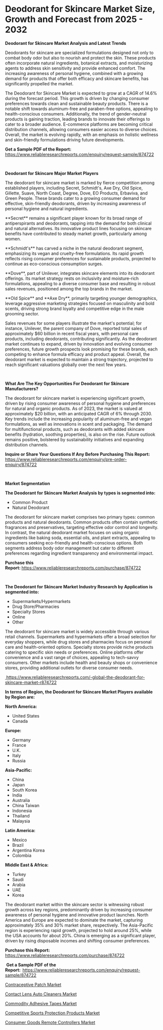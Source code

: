 <p><h1>Deodorant for Skincare Market Size, Growth and Forecast from 2025 - 2032</h1></p><p><strong>Deodorant for Skincare Market Analysis and Latest Trends</strong></p>
<p><p>Deodorants for skincare are specialized formulations designed not only to combat body odor but also to nourish and protect the skin. These products often incorporate natural ingredients, botanical extracts, and moisturizing agents to address skin sensitivity and provide enhanced comfort. The increasing awareness of personal hygiene, combined with a growing demand for products that offer both efficacy and skincare benefits, has significantly propelled the market.</p><p>The Deodorant for Skincare Market is expected to grow at a CAGR of 14.6% during the forecast period. This growth is driven by changing consumer preferences towards clean and sustainable beauty products. There is a notable shift towards aluminum-free and paraben-free options, appealing to health-conscious consumers. Additionally, the trend of gender-neutral products is gaining traction, leading brands to innovate their offerings to cater to a broader audience. E-commerce platforms are becoming critical distribution channels, allowing consumers easier access to diverse choices. Overall, the market is evolving rapidly, with an emphasis on holistic wellness and skin-friendly formulations driving future developments.</p></p>
<p><strong>Get a Sample PDF of the Report:&nbsp;</strong> <a href="https://www.reliableresearchreports.com/enquiry/request-sample/874722?utm_campaign=7&utm_medium=2&utm_source=Github&utm_content=ia&utm_term=21032025&utm_id=deodorant-for-skincare">https://www.reliableresearchreports.com/enquiry/request-sample/874722</a></p>
<p>&nbsp;</p>
<p><strong>Deodorant for Skincare Major Market Players</strong></p>
<p><p>The deodorant for skincare market is marked by fierce competition among established players, including Secret, Schmidt's, Axe Dry, Old Spice, Gillette, Suave, North Coast, Degree, Dove, EO Products, Erbaviva, and Green People. These brands cater to a growing consumer demand for effective, skin-friendly deodorants, driven by increasing awareness of personal hygiene and natural ingredients.</p><p>**Secret** remains a significant player known for its broad range of antiperspirants and deodorants, tapping into the demand for both clinical and natural alternatives. Its innovative product lines focusing on skincare benefits have contributed to steady market growth, particularly among women.</p><p>**Schmidt's** has carved a niche in the natural deodorant segment, emphasizing its vegan and cruelty-free formulations. Its rapid growth reflects rising consumer preferences for sustainable products, projected to continue as eco-conscious consumption surges.</p><p>**Dove**, part of Unilever, integrates skincare elements into its deodorant offerings. Its market strategy rests on inclusivity and moisture-rich formulations, appealing to a diverse consumer base and resulting in robust sales revenues, positioned among the top brands in the market.</p><p>**Old Spice** and **Axe Dry**, primarily targeting younger demographics, leverage aggressive marketing strategies focused on masculinity and bold scents, driving strong brand loyalty and competitive edge in the male grooming sector.</p><p>Sales revenues for some players illustrate the market's potential; for instance, Unilever, the parent company of Dove, reported total sales of approximately $60 billion in recent fiscal years, with personal care products, including deodorants, contributing significantly. As the deodorant market continues to expand, driven by innovation and evolving consumer preferences, future growth prospects look promising for these brands, each competing to enhance formula efficacy and product appeal. Overall, the deodorant market is expected to maintain a strong trajectory, projected to reach significant valuations globally over the next few years.</p></p>
<p>&nbsp;</p>
<p><strong>What Are The Key Opportunities For Deodorant for Skincare Manufacturers?</strong></p>
<p><p>The deodorant for skincare market is experiencing significant growth, driven by rising consumer awareness of personal hygiene and preferences for natural and organic products. As of 2023, the market is valued at approximately $20 billion, with an anticipated CAGR of 6% through 2030. Key trends include the increasing popularity of aluminum-free and vegan formulations, as well as innovations in scent and packaging. The demand for multifunctional products, such as deodorants with added skincare benefits (hydration, soothing properties), is also on the rise. Future outlook remains positive, bolstered by sustainability initiatives and expanding distribution channels.</p></p>
<p><strong>Inquire or Share Your Questions If Any Before Purchasing This Report:</strong> <a href="https://www.reliableresearchreports.com/enquiry/pre-order-enquiry/874722?utm_campaign=7&utm_medium=2&utm_source=Github&utm_content=ia&utm_term=21032025&utm_id=deodorant-for-skincare">https://www.reliableresearchreports.com/enquiry/pre-order-enquiry/874722</a></p>
<p>&nbsp;</p>
<p><strong>Market Segmentation</strong></p>
<p><strong>The Deodorant for Skincare Market Analysis by types is segmented into:</strong></p>
<p><ul><li>Common Product</li><li>Natural Deodorant</li></ul></p>
<p><p>The deodorant for skincare market comprises two primary types: common products and natural deodorants. Common products often contain synthetic fragrances and preservatives, targeting effective odor control and longevity. In contrast, the natural deodorant market focuses on using organic ingredients like baking soda, essential oils, and plant extracts, appealing to consumers seeking eco-friendly and health-conscious options. Both segments address body odor management but cater to different preferences regarding ingredient transparency and environmental impact.</p></p>
<p><strong>Purchase this Report:&nbsp;</strong><a href="https://www.reliableresearchreports.com/purchase/874722?utm_campaign=7&utm_medium=2&utm_source=Github&utm_content=ia&utm_term=21032025&utm_id=deodorant-for-skincare">https://www.reliableresearchreports.com/purchase/874722</a></p>
<p>&nbsp;</p>
<p><strong>The Deodorant for Skincare Market Industry Research by Application is segmented into:</strong></p>
<p><ul><li>Supermarkets/Hypermarkets</li><li>Drug Store/Pharmacies</li><li>Specialty Stores</li><li>Online</li><li>Other</li></ul></p>
<p><p>The deodorant for skincare market is widely accessible through various retail channels. Supermarkets and hypermarkets offer a broad selection for everyday shoppers, while drug stores and pharmacies focus on personal care and health-oriented options. Specialty stores provide niche products catering to specific skin needs or preferences. Online platforms offer convenience and a vast range of choices, appealing to tech-savvy consumers. Other markets include health and beauty shops or convenience stores, providing additional outlets for diverse consumer needs.</p></p>
<p><a href="https://www.reliableresearchreports.com/-global-the-deodorant-for-skincare-market-r874722?utm_campaign=7&utm_medium=2&utm_source=Github&utm_content=ia&utm_term=21032025&utm_id=deodorant-for-skincare">&nbsp;https://www.reliableresearchreports.com/-global-the-deodorant-for-skincare-market-r874722</a></p>
<p><strong>In terms of Region, the Deodorant for Skincare Market Players available by Region are:</strong></p>
<p>
    <p> <strong> North America: </strong>
        <ul>
            <li>United States</li>
            <li>Canada</li>
        </ul>
        </p> 
    <p> <strong> Europe: </strong>
        <ul>
            <li>Germany</li>
            <li>France</li>
            <li>U.K.</li>
            <li>Italy</li>
            <li>Russia</li>
        </ul>
        </p> 
    <p> <strong> Asia-Pacific: </strong>
        <ul>
            <li>China</li>
            <li>Japan</li>
            <li>South Korea</li>
            <li>India</li>
            <li>Australia</li>
            <li>China Taiwan</li>
            <li>Indonesia</li>
            <li>Thailand</li>
            <li>Malaysia</li>
        </ul>
        </p> 
    <p> <strong> Latin America: </strong>
        <ul>
            <li>Mexico</li>
            <li>Brazil</li>
            <li>Argentina Korea</li>
            <li>Colombia</li>
        </ul>
        </p> 
    <p> <strong> Middle East & Africa: </strong>
        <ul>
            <li>Turkey</li>
            <li>Saudi</li>
            <li>Arabia</li>
            <li>UAE</li>
            <li>Korea</li>
        </ul>
    </p>
    </p>
<p><p>The deodorant market within the skincare sector is witnessing robust growth across key regions, predominantly driven by increasing consumer awareness of personal hygiene and innovative product launches. North America and Europe are expected to dominate the market, capturing approximately 35% and 30% market share, respectively. The Asia-Pacific region is experiencing rapid growth, projected to hold around 25%, while the USA accounts for about 20%. China is emerging as a significant player, driven by rising disposable incomes and shifting consumer preferences.</p></p>
<p><strong>Purchase this Report: </strong><a href="https://www.reliableresearchreports.com/purchase/874722?utm_campaign=7&utm_medium=2&utm_source=Github&utm_content=ia&utm_term=21032025&utm_id=deodorant-for-skincare">https://www.reliableresearchreports.com/purchase/874722</a></p>
<p>&nbsp;<strong>Get a Sample PDF of the Report:&nbsp;&nbsp;</strong><a href="https://www.reliableresearchreports.com/enquiry/request-sample/874722?utm_campaign=7&utm_medium=2&utm_source=Github&utm_content=ia&utm_term=21032025&utm_id=deodorant-for-skincare">https://www.reliableresearchreports.com/enquiry/request-sample/874722</a></p>
<p><strong></strong></p>
<p><p><a href="https://github.com/ozolsgasko02/Market-Research-Report-List-1/blob/main/contraceptive-patch-market.md?utm_campaign=7&utm_medium=2&utm_source=Github&utm_content=ia&utm_term=21032025&utm_id=deodorant-for-skincare">Contraceptive Patch Market</a></p><p><a href="https://github.com/joubehobock75/Market-Research-Report-List-1/blob/main/contact-lens-auto-cleaners-market.md?utm_campaign=7&utm_medium=2&utm_source=Github&utm_content=ia&utm_term=21032025&utm_id=deodorant-for-skincare">Contact Lens Auto Cleaners Market</a></p><p><a href="https://github.com/vigatoimrene04/Market-Research-Report-List-1/blob/main/commodity-adhesive-tapes-market.md?utm_campaign=7&utm_medium=2&utm_source=Github&utm_content=ia&utm_term=21032025&utm_id=deodorant-for-skincare">Commodity Adhesive Tapes Market</a></p><p><a href="https://github.com/gasiorgary79/Market-Research-Report-List-1/blob/main/competitive-sports-protection-products-market.md?utm_campaign=7&utm_medium=2&utm_source=Github&utm_content=ia&utm_term=21032025&utm_id=deodorant-for-skincare">Competitive Sports Protection Products Market</a></p><p><a href="https://github.com/supashcriana/Market-Research-Report-List-1/blob/main/consumer-goods-remote-controllers-market.md?utm_campaign=7&utm_medium=2&utm_source=Github&utm_content=ia&utm_term=21032025&utm_id=deodorant-for-skincare">Consumer Goods Remote Controllers Market</a></p></p>